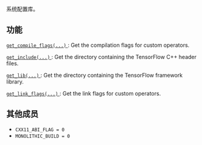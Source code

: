 系统配置库。

## 功能
[ `get_compile_flags(...)` ](https://tensorflow.google.cn/api_docs/python/tf/sysconfig/get_compile_flags): Get the compilation flags for custom operators.

[ `get_include(...)` ](https://tensorflow.google.cn/api_docs/python/tf/sysconfig/get_include): Get the directory containing the TensorFlow C++ header files.

[ `get_lib(...)` ](https://tensorflow.google.cn/api_docs/python/tf/sysconfig/get_lib): Get the directory containing the TensorFlow framework library.

[ `get_link_flags(...)` ](https://tensorflow.google.cn/api_docs/python/tf/sysconfig/get_link_flags): Get the link flags for custom operators.

## 其他成员
-  `CXX11_ABI_FLAG = 0`  
-  `MONOLITHIC_BUILD = 0`  
